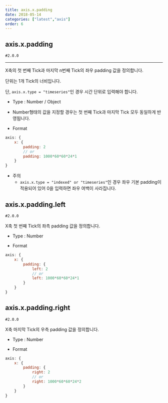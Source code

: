 ```yaml
---
title: axis.x.padding
date: 2018-05-14
categories: ["latest","axis"]
order: 6
---
```


## axis.x.padding

`#2.0.0`

---

X축의 첫 번째 Tick과 마지막 n번째 Tick의 좌우 padding 값을 정의합니다.

단위는 1개 Tick의 너비입니다.

단, `axis.x.type = "timeseries"`인 경우 시간 단위로 입력해야 합니다.

* Type : Number / Object

* Number형태의 값을 지정할 경우는 첫 번째 Tick과 마지막 Tick 모두 동일하게 반영됩니다.

* Format
```javascript
axis: {
	x: {
		padding: 2
		// or
		padding: 1000*60*60*24*1
	}
}
```
* 주의 
	* `axis.x.type = "indexed" or "timeseries"`인 경우 좌우 기본 padding이 적용되어 있어 0을 입력하면 좌우 여백이 사라집니다.


## axis.x.padding.left

`#2.0.0`

X축 첫 번째 Tick의 좌측 padding 값을 정의합니다.

* Type : Number

* Format
```javascript
axis: {
	x: {
		padding: {
			left: 2
			// or
			left: 1000*60*60*24*1
		}
	}
}
```

## axis.x.padding.right

`#2.0.0`

X축 마지막 Tick의 우측 padding 값을 정의합니다.

* Type : Number

* Format
```javascript
axis: {
	x: {
		padding: {
			right: 2
			// or
			right: 1000*60*60*24*2
		}
	}
}
```
